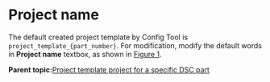 # Project name

The default created project template by Config Tool is `project_template_{part_number}`. For modification, modify the default words in **Project name** textbox, as shown in [Figure 1](mcuxpresso_config_tool_support.md#FIG_TOOLSUPPORT).

**Parent topic:**[Project template project for a specific DSC part](../topics/project_template_project_for_a_specific_dsc_part.md)

